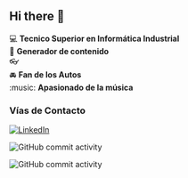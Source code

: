 ## Hi there 👋

:computer: **Tecnico Superior en Informática Industrial**  
:pencil: **Generador de contenido**  
:eyeglasses:  
:oncoming_automobile: **Fan de los Autos**  
:music: **Apasionado de la música**

### Vías de Contacto

[![LinkedIn](https://img.shields.io/badge/LinkedIn-Elvis%20Huanca%20Ruiz-blue?logo=linkedin)](https://www.linkedin.com/in/elvis-huanca-ruiz/)

![GitHub commit activity](https://img.shields.io/github/commit-activity/m/Davidev152/Davidev152)

![GitHub commit activity](https://img.shields.io/github/commit-activity/m/ElvisDave/firstR)
